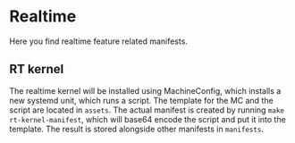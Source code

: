 # Realtime

Here you find realtime feature related manifests.

## RT kernel

The realtime kernel will be installed using MachineConfig, which installs a new systemd unit, which runs a script.
The template for the MC and the script are located in `assets`. The actual manifest is created by running `make rt-kernel-manifest`,
which will base64 encode the script and put it into the template. The result is stored alongside other manifests in `manifests`.